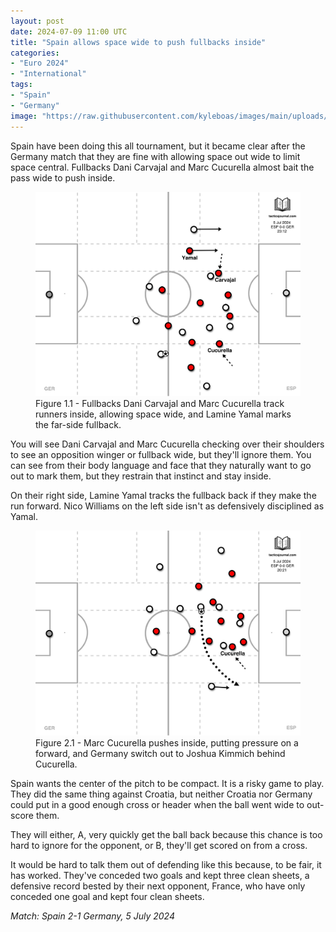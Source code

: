 ```yaml
---
layout: post
date: 2024-07-09 11:00 UTC
title: "Spain allows space wide to push fullbacks inside"
categories:
- "Euro 2024"
- "International"
tags:
- "Spain"
- "Germany"
image: "https://raw.githubusercontent.com/kyleboas/images/main/uploads/2024/07/08/Image-08Jul2024_23:36:39.png"
---
```


Spain have been doing this all tournament, but it became clear after the Germany match that they are fine with allowing space out wide to limit space central. Fullbacks Dani Carvajal and Marc Cucurella almost bait the pass wide to push inside. 

<!---more---> 

<figure>
    <img src="https://raw.githubusercontent.com/kyleboas/images/main/uploads/2024/07/08/Image-08Jul2024_23:33:28.png">
    <figcaption>Figure 1.1 - Fullbacks Dani Carvajal and Marc Cucurella track runners inside, allowing space wide, and Lamine Yamal marks the far-side fullback.</figcaption>
</figure>

You will see Dani Carvajal and Marc Cucurella checking over their shoulders to see an opposition winger or fullback wide, but they'll ignore them. You can see from their body language and face that they naturally want to go out to mark them, but they restrain that instinct and stay inside. 

On their right side, Lamine Yamal tracks the fullback back if they make the run forward. Nico Williams on the left side isn't as defensively disciplined as Yamal. 

<figure>
    <img src="https://raw.githubusercontent.com/kyleboas/images/main/uploads/2024/07/08/Image-08Jul2024_23:33:30.png">
    <figcaption>Figure 2.1 - Marc Cucurella pushes inside, putting pressure on a forward, and Germany switch out to Joshua Kimmich behind Cucurella.</figcaption>
</figure>

Spain wants the center of the pitch to be compact. It is a risky game to play. They did the same thing against Croatia, but neither Croatia nor Germany could put in a good enough cross or header when the ball went wide to out-score them.

They will either, A, very quickly get the ball back because this chance is too hard to ignore for the opponent, or B, they'll get scored on from a cross. 

It would be hard to talk them out of defending like this because, to be fair, it has worked. They've conceded two goals and kept three clean sheets, a defensive record bested by their next opponent, France, who have only conceded one goal and kept four clean sheets. 

*Match: Spain 2-1 Germany, 5 July 2024*